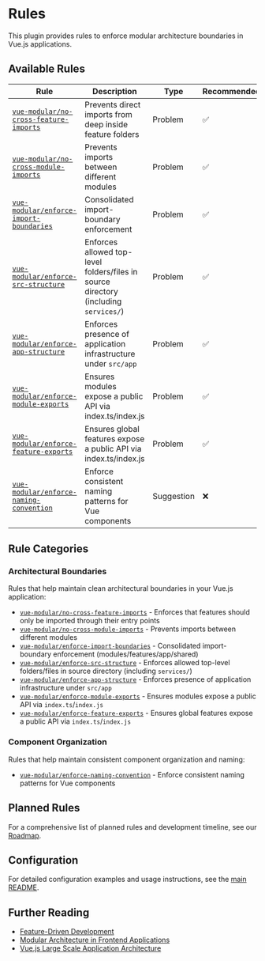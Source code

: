 # Rules

This plugin provides rules to enforce modular architecture boundaries in Vue.js applications.

## Available Rules

| Rule                                                                            | Description                                                                          | Type       | Recommended | Fixable |
| ------------------------------------------------------------------------------- | ------------------------------------------------------------------------------------ | ---------- | ----------- | ------- |
| [`vue-modular/no-cross-feature-imports`](./rules/no-cross-feature-imports.md)   | Prevents direct imports from deep inside feature folders                             | Problem    | ✅          | ❌      |
| [`vue-modular/no-cross-module-imports`](./rules/no-cross-module-imports.md)     | Prevents imports between different modules                                           | Problem    | ✅          | ❌      |
| [`vue-modular/enforce-import-boundaries`](./rules/enforce-import-boundaries.md) | Consolidated import-boundary enforcement                                             | Problem    | ✅          | ❌      |
| [`vue-modular/enforce-src-structure`](./rules/enforce-src-structure.md)         | Enforces allowed top-level folders/files in source directory (including `services/`) | Problem    | ✅          | ❌      |
| [`vue-modular/enforce-app-structure`](./rules/enforce-app-structure.md)         | Enforces presence of application infrastructure under `src/app`                      | Problem    | ✅          | ❌      |
| [`vue-modular/enforce-module-exports`](./rules/enforce-module-exports.md)       | Ensures modules expose a public API via index.ts/index.js                            | Problem    | ✅          | ❌      |
| [`vue-modular/enforce-feature-exports`](./rules/enforce-feature-exports.md)     | Ensures global features expose a public API via index.ts/index.js                    | Problem    | ✅          | ❌      |
| [`vue-modular/enforce-naming-convention`](./rules/enforce-naming-convention.md) | Enforce consistent naming patterns for Vue components                                | Suggestion | ❌          | ❌      |

## Rule Categories

### Architectural Boundaries

Rules that help maintain clean architectural boundaries in your Vue.js application:

- [`vue-modular/no-cross-feature-imports`](./rules/no-cross-feature-imports.md) - Enforces that features should only be imported through their entry points
- [`vue-modular/no-cross-module-imports`](./rules/no-cross-module-imports.md) - Prevents imports between different modules
- [`vue-modular/enforce-import-boundaries`](./rules/enforce-import-boundaries.md) - Consolidated import-boundary enforcement (modules/features/app/shared)
- [`vue-modular/enforce-src-structure`](./rules/enforce-src-structure.md) - Enforces allowed top-level folders/files in source directory (including `services/`)
- [`vue-modular/enforce-app-structure`](./rules/enforce-app-structure.md) - Enforces presence of application infrastructure under `src/app`
- [`vue-modular/enforce-module-exports`](./rules/enforce-module-exports.md) - Ensures modules expose a public API via `index.ts`/`index.js`
- [`vue-modular/enforce-feature-exports`](./rules/enforce-feature-exports.md) - Ensures global features expose a public API via `index.ts`/`index.js`

### Component Organization

Rules that help maintain consistent component organization and naming:

- [`vue-modular/enforce-naming-convention`](./rules/enforce-naming-convention.md) - Enforce consistent naming patterns for Vue components

## Planned Rules

For a comprehensive list of planned rules and development timeline, see our [Roadmap](./roadmap.md).

## Configuration

For detailed configuration examples and usage instructions, see the [main README](../README.md).

## Further Reading

- [Feature-Driven Development](https://en.wikipedia.org/wiki/Feature-driven_development)
- [Modular Architecture in Frontend Applications](https://martinfowler.com/articles/micro-frontends.html)
- [Vue.js Large Scale Application Architecture](https://vuejs.org/guide/scaling-up/state-management.html)
